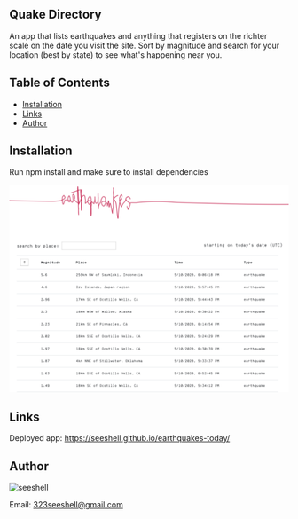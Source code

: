 ## Quake Directory
An app that lists earthquakes and anything that registers on the richter scale on the date you visit the site. Sort by magnitude and search for your location (best by state) to see what's happening near you. 

## Table of Contents
* [Installation](#installation)
* [Links](#links)
* [Author](#author)


## Installation

Run npm install and make sure to install dependencies

![quake-directory](assets/earthquakes-today.png)

## Links

Deployed app: https://seeshell.github.io/earthquakes-today/

## Author

<img src="https://avatars2.githubusercontent.com/u/60075663?v=4" alt="seeshell"  width="75"/>

Email: 323seeshell@gmail.com